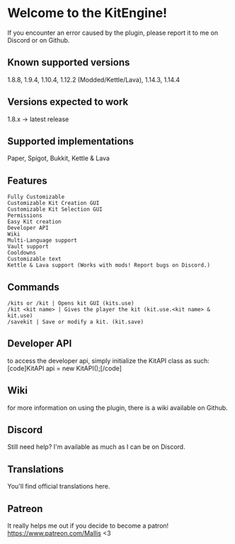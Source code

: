 # Welcome to the KitEngine!

If you encounter an error caused by the plugin, please report it to me on Discord or on Github.

## Known supported versions
1.8.8, 1.9.4, 1.10.4, 1.12.2 (Modded/Kettle/Lava), 1.14.3, 1.14.4
## Versions expected to work
1.8.x -> latest release

## Supported implementations
Paper, Spigot, Bukkit, Kettle & Lava


## Features

    Fully Customizable
    Customizable Kit Creation GUI
    Customizable Kit Selection GUI
    Permissions
    Easy Kit creation
    Developer API
    Wiki
    Multi-Language support
    Vault support
    Cooldowns
    Customizable text
    Kettle & Lava support (Works with mods! Report bugs on Discord.)


## Commands

    /kits or /kit | Opens kit GUI (kits.use)
    /kit <kit name> | Gives the player the kit (kit.use.<kit name> & kit.use)
    /savekit | Save or modify a kit. (kit.save)


## Developer API
to access the developer api, simply initialize the KitAPI class as such: [code]KitAPI api = new KitAPI();[/code]

## Wiki
for more information on using the plugin, there is a wiki available on Github.

## Discord
Still need help? I'm available as much as I can be on Discord.

## Translations
You'll find official translations here.

## Patreon
It really helps me out if you decide to become a patron!
https://www.patreon.com/Mallis <3

